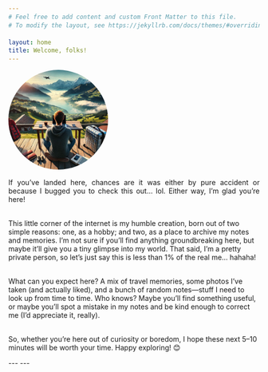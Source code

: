 ```yaml
---
# Feel free to add content and custom Front Matter to this file.
# To modify the layout, see https://jekyllrb.com/docs/themes/#overriding-theme-defaults

layout: home
title: Welcome, folks!
---
```


<!-- 
1. markdown syntax
![My Photo](assets/images/harsha.jpg) 
2. To get more control, use html syntax 

-->
<img src="assets/images/harsha.png" alt="My Photo" style="width: 200px; border-radius: 50%;">

<p style="text-align: justify;">
If you’ve landed here, chances are it was either by pure accident or because I bugged you to check this out… lol. Either way, I’m glad you’re here! <br><br>

This little corner of the internet is my humble creation, born out of two simple reasons: one, as a hobby; and two, as a place to archive my notes and memories. I’m not sure if you’ll find anything groundbreaking here, but maybe it’ll give you a tiny glimpse into my world. That said, I’m a pretty private person, so let’s just say this is less than 1% of the real me… hahaha! <br><br>

What can you expect here? A mix of travel memories, some photos I’ve taken (and actually liked), and a bunch of random notes—stuff I need to look up from time to time. Who knows? Maybe you’ll find something useful, or maybe you’ll spot a mistake in my notes and be kind enough to correct me (I’d appreciate it, really). <br><br>

So, whether you’re here out of curiosity or boredom, I hope these next 5–10 minutes will be worth your time. Happy exploring! 😊
</p>
---
---

